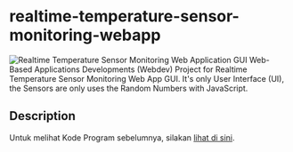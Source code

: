 # realtime-temperature-sensor-monitoring-webapp
![Realtime Temperature Sensor Monitoring Web Application GUI](https://github.com/inzaghidev/WebsiteSederhana/blob/main/images/realtime-temperature-sensor-monitoring-webapp.png)
Web-Based Applications Developments (Webdev) Project for Realtime Temperature Sensor Monitoring Web App GUI. It's only User Interface (UI), the Sensors are only uses the Random Numbers with JavaScript.

## Description

Untuk melihat Kode Program sebelumnya, silakan [lihat di sini](https://github.com/inzaghipa1709/UTS-Webdev).
